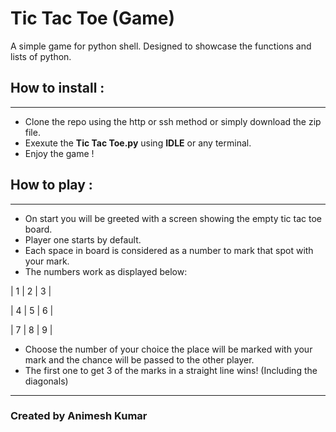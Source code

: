 # Tic Tac Toe (Game)

A simple game for python shell. Designed to showcase the functions and lists of python.

## How to install :

---

- Clone the repo using the http or ssh method or simply download the zip file.
- Exexute the **Tic Tac Toe.py** using **IDLE** or any terminal.
- Enjoy the game !

## How to play :

---

- On start you will be greeted with a screen showing the empty tic tac toe board.
- Player one starts by default.
- Each space in board is considered as a number to mark that spot with your mark.
- The numbers work as displayed below:

| 1 | 2 | 3 |

| 4 | 5 | 6 |

| 7 | 8 | 9 |

- Choose the number of your choice the place will be marked with your mark and the chance will be passed to the other player.
- The first one to get 3 of the marks in a straight line wins! (Including the diagonals)

---

### Created by Animesh Kumar
